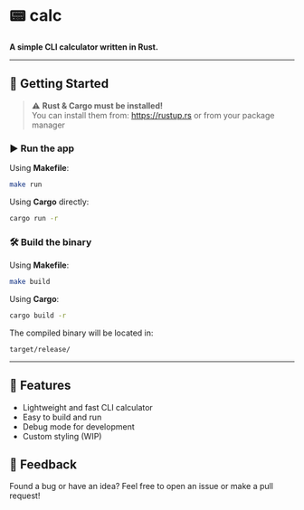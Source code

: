 
# 📟 calc

**A simple CLI calculator written in Rust.**

---

## 🚀 Getting Started

> ⚠️ **Rust & Cargo must be installed!**  
> You can install them from: https://rustup.rs or from your package manager

### ▶️ Run the app

Using **Makefile**:
```bash
make run
````

Using **Cargo** directly:

```bash
cargo run -r
```

### 🛠 Build the binary

Using **Makefile**:

```bash
make build
```

Using **Cargo**:

```bash
cargo build -r
```

The compiled binary will be located in:

```
target/release/
```

---

## 📌 Features

* Lightweight and fast CLI calculator
* Easy to build and run
* Debug mode for development
* Custom styling (WIP)



## 💬 Feedback

Found a bug or have an idea?
Feel free to open an issue or make a pull request!